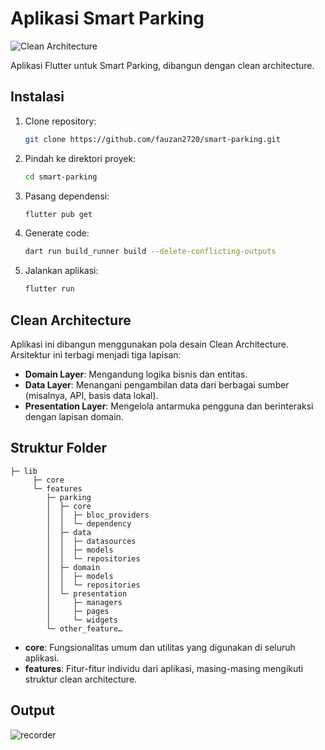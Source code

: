 # Aplikasi Smart Parking

![Clean Architecture](https://github.com/fauzan2720/smart-parking/assets/74108522/179fd83e-9bb6-4100-8ed9-38621519a363)

Aplikasi Flutter untuk Smart Parking, dibangun dengan clean architecture.

## Instalasi

1. Clone repository:
    ```bash
    git clone https://github.com/fauzan2720/smart-parking.git
    ```
2. Pindah ke direktori proyek:
    ```bash
    cd smart-parking
    ```
3. Pasang dependensi:
    ```bash
    flutter pub get
    ```
4. Generate code:
    ```bash
    dart run build_runner build --delete-conflicting-outputs
    ```
5. Jalankan aplikasi:
    ```bash
    flutter run
    ```

## Clean Architecture

Aplikasi ini dibangun menggunakan pola desain Clean Architecture. Arsitektur ini terbagi menjadi tiga lapisan:
- **Domain Layer**: Mengandung logika bisnis dan entitas.
- **Data Layer**: Menangani pengambilan data dari berbagai sumber (misalnya, API, basis data lokal).
- **Presentation Layer**: Mengelola antarmuka pengguna dan berinteraksi dengan lapisan domain.

## Struktur Folder

```
├─ lib
     ├─ core
     └─ features
        ├─ parking
        │  ├─ core
        │  │  ├─ bloc_providers
        │  │  └─ dependency
        │  ├─ data
        │  │  ├─ datasources
        │  │  ├─ models
        │  │  └─ repositories
        │  ├─ domain
        │  │  ├─ models
        │  │  └─ repositories
        │  └─ presentation
        │     ├─ managers
        │     ├─ pages
        │     └─ widgets
        └─ other_feature…
```

- **core**: Fungsionalitas umum dan utilitas yang digunakan di seluruh aplikasi.
- **features**: Fitur-fitur individu dari aplikasi, masing-masing mengikuti struktur clean architecture.

## Output

![recorder](https://github.com/fauzan2720/smart-parking/assets/74108522/38529ad6-2ad9-4aa1-95d9-1497405d7c31)
